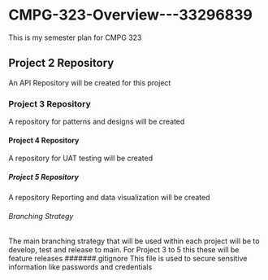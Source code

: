 # CMPG-323-Overview---33296839
This is my semester plan for CMPG 323
## Project 2 Repository
An API Repository will be created for this project
### Project 3 Repository
A repository for patterns and designs will be created
#### Project 4 Repository
A repository for UAT testing will be created
##### Project 5 Repository
A repository Reporting and data visualization will be created
###### Branching Strategy
The main branching strategy that will be used within each project will be to develop, test and release to main. For Project 3 to 5 this these will be feature releases
#######.gitignore
This file is used to secure sensitive information like passwords and credentials
